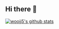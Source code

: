 ## Hi there 👋

<!--
**woojj5/woojj5** is a ✨ _special_ ✨ repository because its `README.md` (this file) appears on your GitHub profile.

Here are some ideas to get you started:  [![Anurag's github stats](https://github-readme-stats.vercel.app/api?username=username)](https://github.com/anuraghazra/github-readme-stats)


- 🔭 I’m currently working on ...
- 🌱 I’m currently learning ...
- 👯 I’m looking to collaborate on ...
- 🤔 I’m looking for help with ...
- 💬 Ask me about ...
- 📫 How to reach me: ...
- 😄 Pronouns: ...
- ⚡ Fun fact: ...
-->


  [![woojj5's github stats](https://github-readme-stats.vercel.app/api?username=woojj5)](https://github.com/woojj5/github-readme-stats)

